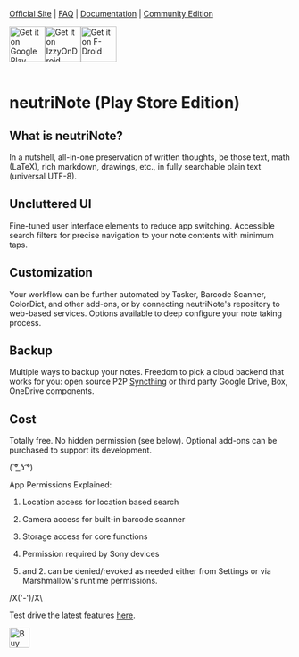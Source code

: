 [Official Site](https://neutrinote.wordpress.com/) | [FAQ](https://neutrinote.wordpress.com/how-do-i/) | [Documentation](https://appml.github.io/nano/) | [Community Edition](https://github.com/appml/neutrinote)

<div style="display:flex" >
<a href="https://play.google.com/store/apps/details?id=com.appmindlab.nano">
    <img src="https://play.google.com/intl/en_us/badges/images/generic/en_badge_web_generic.png"
         alt="Get it on Google Play" 
         height="64" />
</a>
<a href="https://apt.izzysoft.de/fdroid/index/apk/com.appmindlab.nano">
    <img src="https://gitlab.com/IzzyOnDroid/repo/-/raw/master/assets/IzzyOnDroid.png" 
         alt="Get it on IzzyOnDroid" 
         height="64">
</a>
<a href="https://f-droid.org/packages/com.appmindlab.nano">
    <img src="https://fdroid.gitlab.io/artwork/badge/get-it-on.png"
         alt="Get it on F-Droid"
         height="64">
</a>
</div><br/>


# neutriNote (Play Store Edition)


## What is neutriNote?

In a nutshell, all-in-one preservation of written thoughts, be those text, math (LaTeX), rich markdown, drawings, etc.,  in fully searchable plain text (universal UTF-8).


## Uncluttered UI

Fine-tuned user interface elements to reduce app switching. Accessible search filters for precise navigation to your note contents with minimum taps.


## Customization

Your workflow can be further automated by Tasker, Barcode Scanner, ColorDict, and other add-ons, or by connecting neutriNote's repository to web-based services. Options available to deep configure your note taking process.  


## Backup

Multiple ways to backup your notes.  Freedom to pick a cloud backend that works for you: open source P2P <a href="https://play.google.com/store/apps/details?id=com.nutomic.syncthingandroid">Syncthing</a> or third party Google Drive, Box, OneDrive components.


## Cost

Totally free.  No hidden permission (see below).  Optional add-ons can be purchased to support its development.


( ͠° ͟ʖ ͡°)﻿

App Permissions Explained:

1. Location access for location based search
2. Camera access for built-in barcode scanner
3. Storage access for core functions
4. Permission required by Sony devices

1. and 2. can be denied/revoked as needed either from Settings or via Marshmallow's runtime permissions.


/X\('-')/X\

Test drive the latest features [here](https://play.google.com/apps/testing/com.appmindlab.nano).


<a href='https://ko-fi.com/X8X6AWNQ' target='_blank'><img height='36' style='border:0px;height:36px;' src='https://cdn.ko-fi.com/cdn/kofi2.png?v=2' border='0' alt='Buy Me a Coffee at ko-fi.com' /></a>
